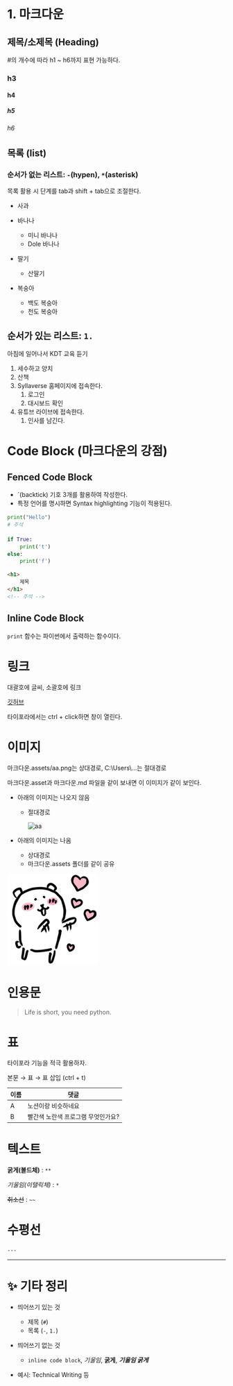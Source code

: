 # 1. 마크다운

## 제목/소제목 (Heading)

#의 개수에 따라 h1 ~ h6까지 표현 가능하다.

### h3

#### h4

##### h5

###### h6



## 목록 (list)

### 순서가 없는 리스트: `-`(hypen), `*`(asterisk)

목록 활용 시 단계를 tab과 shift + tab으로 조절한다.

- 사과
- 바나나
  - 미니 바나나
  - Dole 바나나

- 딸기
  - 산딸기
- 복숭아
  - 백도 복숭아
  - 천도 복숭아



## 순서가 있는 리스트: `1.`

아침에 일어나서 KDT 교육 듣기

1. 세수하고 양치
2. 산책
3. Syllaverse 홈페이지에 접속한다.
   1. 로그인
   2. 대시보드 확인
4. 유튜브 라이브에 접속한다.
   1. 인사를 남긴다.



# Code Block (마크다운의 강점)

## Fenced Code Block

- `(backtick) 기호 3개를 활용하여 작성한다.
- 특정 언어를 명시하면 Syntax highlighting 기능이 적용된다.

```python
print("Hello")
# 주석

if True:
    print('t')
else:
    print('f')
```

```html
<h1>
    제목
</h1>
<!-- 주석 -->
```



## Inline Code Block

`print` 함수는 파이썬에서 출력하는 함수이다.



# 링크

대괄호에 글씨, 소괄호에 링크

[깃허브](https://github.com/jupiter6676)

타이포라에서는 ctrl + click하면 창이 열린다.



# 이미지



마크다운.assets/aa.png는 상대경로, C:\Users\…는 절대경로

마크다운.asset과 마크다운.md 파일을 같이 보내면 이 이미지가 같이 보인다.

- 아래의 이미지는 나오지 않음

  - 절대경로

    ![aa](C:\Users\jupit\OneDrive\Desktop\aa.png)

- 아래의 이미지는 나옴
  - 상대경로
  - 마크다운.assets 폴더를 같이 공유

![aa](마크다운.assets/aa.png)



# 인용문

> Life is short, you need python.



# 표

타이포라 기능을 적극 활용하자.

본문 → 표 → 표 삽입 (ctrl + t)

| 이름 | 댓글                               |
| ---- | ---------------------------------- |
| A    | 노션이랑 비슷하네요                |
| B    | 빨간색 노란색 프로그램 무엇인가요? |



# 텍스트

**굵게(볼드체)** : `**`

*기울임(이탤릭체)* : `*`

~~취소선~~ : `~~`



# 수평선

`---`

---



# ✨ 기타 정리

- 띄어쓰기 있는 것
  - 제목 (`#`)
  - 목록 (`-`, `1.`)
- 띄어쓰기 없는 것
  - `inline code block`, *기울임*, **굵게**, ***기울임 굵게***

- 예시: Technical Writing 등


